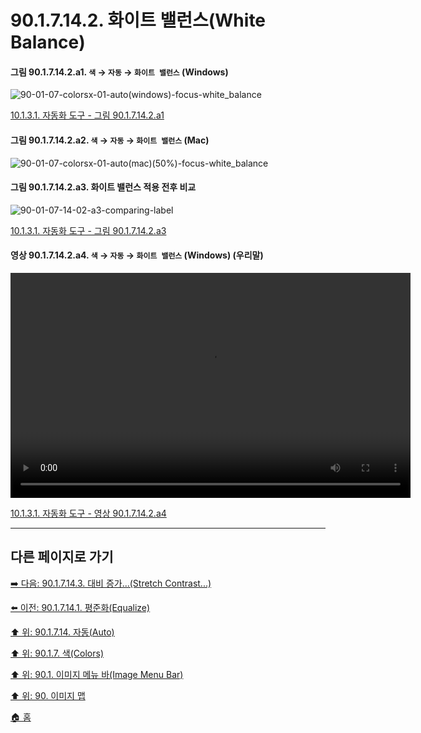 # 90.1.7.14.2. 화이트 밸런스(White Balance)

<a id="90-01-07-14-02-a1"></a>

#### 그림 90.1.7.14.2.a1. `색` → `자동` → `화이트 밸런스` (Windows)
![90-01-07-colorsx-01-auto(windows)-focus-white_balance](https://github.com/wonder13662/gimp/assets/15767104/8ad7c354-97b5-4702-9f3b-35d1c432424d)

[10.1.3.1. 자동화 도구 - 그림 90.1.7.14.2.a1](./10-01-03-01-automated_tools.md#90-01-07-14-02-a1)

<a id="90-01-07-14-02-a2"></a>

#### 그림 90.1.7.14.2.a2. `색` → `자동` → `화이트 밸런스` (Mac)
![90-01-07-colorsx-01-auto(mac)(50%)-focus-white_balance](https://github.com/wonder13662/gimp/assets/15767104/5fcf04ba-6ae4-4b32-b540-8fb676b46650)

<a id="90-01-07-14-02-a3"></a>

#### 그림 90.1.7.14.2.a3. 화이트 밸런스 적용 전후 비교
![90-01-07-14-02-a3-comparing-label](https://github.com/wonder13662/gimp/assets/15767104/b4ae9544-94e5-45dd-b3d0-6224a6b90908)

[10.1.3.1. 자동화 도구 - 그림 90.1.7.14.2.a3](./10-01-03-01-automated_tools.md#90-01-07-14-02-a3)

<a id="90-01-07-14-02-a4"></a>

#### 영상 90.1.7.14.2.a4. `색` → `자동` → `화이트 밸런스` (Windows) (우리말)
<video controls="controls" width="640" height="360" src="https://github.com/wonder13662/gimp/assets/15767104/ce19f698-5f49-4fdd-8b6e-77eee91f7561"></video>

[10.1.3.1. 자동화 도구 - 영상 90.1.7.14.2.a4](./10-01-03-01-automated_tools.md#90-01-07-14-02-a4)

***

## 다른 페이지로 가기

[➡️ 다음: 90.1.7.14.3. 대비 증가...(Stretch Contrast...)](./90-01-07-14-03-stretch_contrast.md)

[⬅️ 이전: 90.1.7.14.1. 평준화(Equalize)](./90-01-07-14-01-equalize.md)

[⬆️ 위: 90.1.7.14. 자동(Auto)](./90-01-07-14-00-auto.md)

[⬆️ 위: 90.1.7. 색(Colors)](./90-01-07-00-colors.md)

[⬆️ 위: 90.1. 이미지 메뉴 바(Image Menu Bar)](./90-01-00-image-menu-bar.md)

[⬆️ 위: 90. 이미지 맵](./90-00-image-map.md)

[🏠 홈](./00-home.md)
